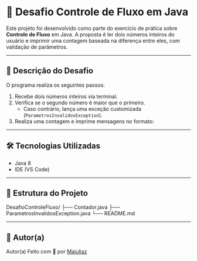 # 🚦 Desafio Controle de Fluxo em Java

Este projeto foi desenvolvido como parte do exercício de prática sobre **Controle de Fluxo** em Java. A proposta é ler dois números inteiros do usuário e imprimir uma contagem baseada na diferença entre eles, com validação de parâmetros.

---

## 🧠 Descrição do Desafio

O programa realiza os seguintes passos:

1. Recebe dois números inteiros via terminal.
2. Verifica se o segundo número é maior que o primeiro.
   - Caso contrário, lança uma exceção customizada (`ParametrosInvalidosException`).
3. Realiza uma contagem e imprime mensagens no formato:


---

## 🛠️ Tecnologias Utilizadas

- Java 8
- IDE (VS Code)

---

## 🧩 Estrutura do Projeto

DesafioControleFluxo/
├── Contador.java
├── ParametrosInvalidosException.java
└── README.md

---

## 📌 Autor(a)
 Autor(a)
Feito com 💙 por [Majuliaz](https://github.com/Majuliaz) 

